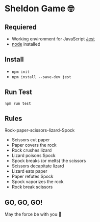 # Sheldon Game 🤓

## Requiered

- Working environment for JavaScript [Jest](https://jestjs.io/es-ES/)
- [node](https://nodejs.org/en/) installed

## Install

- `npm init`
- `npm install --save-dev jest`

## Run Test

`npm run test`

## Rules

Rock-paper-scissors-lizard-Spock

- Scissors cut paper
- Paper covers the rock
- Rock crushes lizard
- Lizard poisons Spock
- Spock breaks (or melts) the scissors
- Scissors decapitate lizard
- Lizard eats paper
- Paper refutes Spock
- Spock vaporizes the rock
- Rock break scissors

## GO, GO, GO!

May the force be with you 👾

